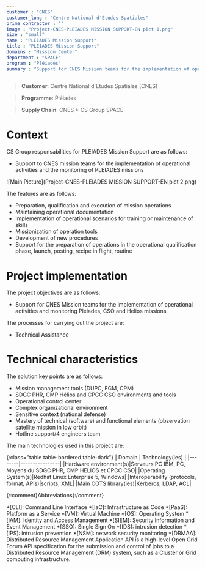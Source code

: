 ```yaml
---
customer : "CNES"
customer_long : "Centre National d'Etudes Spatiales"
prime_contractor : ""
image : "Project-CNES-PLEIADES MISSION SUPPORT-EN pict 1.png"
size : "small"
name : "PLEIADES Mission Support"
title : "PLEIADES Mission Support"
domains : "Mission Center"
department : "SPACE"
program : "Pléiades"
summary : "Support for CNES Mission teams for the implementation of operational activities and monitoring Pleiades, CSO and Helios missions"
---
```


> __Customer__\: Centre National d'Etudes Spatiales (CNES)

> __Programme__\: Pléiades

> __Supply Chain__\: CNES >  CS Group SPACE


# Context


CS Group responsabilities for PLEIADES Mission Support are as follows:
* Support to CNES mission teams for the implementation of operational activities and the monitoring of PLEIADES missions

![Main Picture](Project-CNES-PLEIADES MISSION SUPPORT-EN pict 2.png)

The features are as follows:
* Preparation, qualification and execution of mission operations 
* Maintaining operational documentation
* Implementation of operational scenarios for training or maintenance of skills
* Missionization of operation tools
* Development of new procedures
* Support for the preparation of operations in the operational qualification phase, launch, posting, recipe in flight, routine

# Project implementation

The project objectives are as follows:
* Support for CNES Mission teams for the implementation of operational activities and monitoring Pleiades, CSO and Helios missions

The processes for carrying out the project are:
* Technical Assistance

# Technical characteristics

The solution key points are as follows:
* Mission management tools (DUPC, EGM, CPM)
* SDGC PHR, CMP Hélios and CPCC CSO environments and tools
* Operational control center
* Complex organizational environment
* Sensitive context (national defense)   
* Mastery of technical (software) and functional elements (observation satellite mission in low orbit)
* Hotline support/4 engineers team



The main technologies used in this project are:

{:class="table table-bordered table-dark"}
| Domain | Technology(ies) |
|--------|----------------|
|Hardware environment(s)|Serveurs PC IBM, PC, Moyens du SDGC PHR, CMP HELIOS et CPCC CSO|
|Operating System(s)|Redhat Linux Enterprise 5, Windows|
|Interoperability (protocols, format, APIs)|scripts, XML|
|Main COTS library(ies)|Kerberos, LDAP, ACL|



{::comment}Abbreviations{:/comment}

*[CLI]: Command Line Interface
*[IaC]: Infrastructure as Code
*[PaaS]: Platform as a Service
*[VM]: Virtual Machine
*[OS]: Operating System
*[IAM]: Identity and Access Management
*[SIEM]: Security Information and Event Management
*[SSO]: Single Sign On
*[IDS]: intrusion detection
*[IPS]: intrusion prevention
*[NSM]: network security monitoring
*[DRMAA]: Distributed Resource Management Application API is a high-level Open Grid Forum API specification for the submission and control of jobs to a Distributed Resource Management (DRM) system, such as a Cluster or Grid computing infrastructure.
